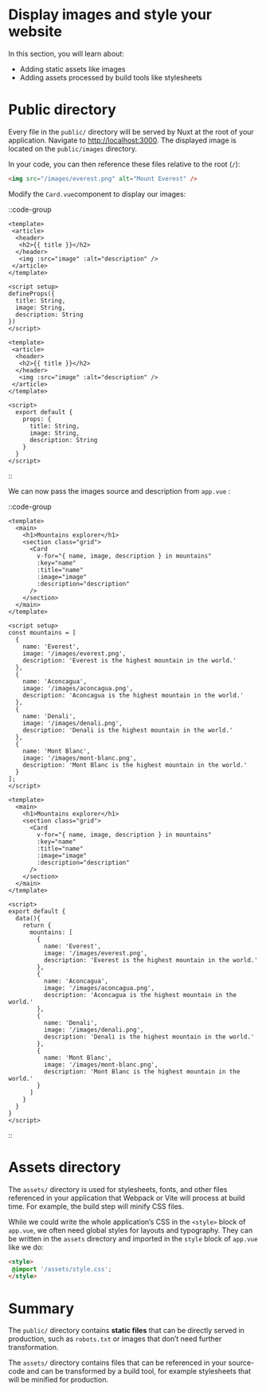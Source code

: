 # Display images and style your website

In this section, you will learn about:

- Adding static assets like images
- Adding assets processed by build tools like stylesheets

# Public directory

Every file in the `public/` directory will be served by Nuxt at the root of your application. Navigate to [http://localhost:3000](http://localhost:3000/images/everest.png). The displayed image is located on the `public/images` directory.

In your code, you can then reference these files relative to the root (`/`):

```html
<img src="/images/everest.png" alt="Mount Everest" />
```

Modify the `Card.vue`component to display our images:

::code-group

```vue [Composition API]
<template>
 <article>
  <header>
   <h2>{{ title }}</h2>
  </header>
   <img :src="image" :alt="description" />
 </article>
</template>

<script setup>
defineProps({
  title: String,
  image: String,
  description: String
})
</script>
```

```vue [Options API]
<template>
 <article>
  <header>
   <h2>{{ title }}</h2>
  </header>
   <img :src="image" :alt="description" />
 </article>
</template>

<script>
  export default {
    props: {
      title: String,
      image: String,
      description: String
    }
  }
</script>
```

::

We can now pass the images source and description from `app.vue` :

::code-group

```vue [Composition API]
<template>
  <main>
    <h1>Mountains explorer</h1>
    <section class="grid">
      <Card
        v-for="{ name, image, description } in mountains"
        :key="name"
        :title="name"
        :image="image"
        :description="description"
      />
    </section>
  </main>
</template>

<script setup>
const mountains = [
  {
    name: 'Everest',
    image: '/images/everest.png',
    description: 'Everest is the highest mountain in the world.'
  },
  {
    name: 'Aconcagua',
    image: '/images/aconcagua.png',
    description: 'Aconcagua is the highest mountain in the world.'
  },
  {
    name: 'Denali',
    image: '/images/denali.png',
    description: 'Denali is the highest mountain in the world.'
  },
  {
    name: 'Mont Blanc',
    image: '/images/mont-blanc.png',
    description: 'Mont Blanc is the highest mountain in the world.'
  }
];
</script>
```

```vue [Options API]
<template>
  <main>
    <h1>Mountains explorer</h1>
    <section class="grid">
      <Card
        v-for="{ name, image, description } in mountains"
        :key="name"
        :title="name"
        :image="image"
        :description="description"
      />
    </section>
  </main>
</template>

<script>
export default {
  data(){
    return {
      mountains: [
        {
          name: 'Everest',
          image: '/images/everest.png',
          description: 'Everest is the highest mountain in the world.'
        },
        {
          name: 'Aconcagua',
          image: '/images/aconcagua.png',
          description: 'Aconcagua is the highest mountain in the world.'
        },
        {
          name: 'Denali',
          image: '/images/denali.png',
          description: 'Denali is the highest mountain in the world.'
        },
        {
          name: 'Mont Blanc',
          image: '/images/mont-blanc.png',
          description: 'Mont Blanc is the highest mountain in the world.'
        }
      ]
    }
  }
}
</script>
```

::

# Assets directory

The `assets/` directory is used for stylesheets, fonts, and other files referenced in your application that Webpack or Vite will process at build time. For example, the build step will minify CSS files.

While we could write the whole application’s CSS in the `<style>` block of `app.vue`, we often need global styles for layouts and typography. They can be written in the `assets` directory and imported in the `style` block of `app.vue` like we do:

```html
<style>
 @import '/assets/style.css';
</style>
```

# Summary

The `public/` directory contains **static files** that can be directly served in production, such as `robots.txt` or images that don’t need further transformation.

The `assets/` directory contains files that can be referenced in your source-code and can be transformed by a build tool, for example stylesheets that will be minified for production.
